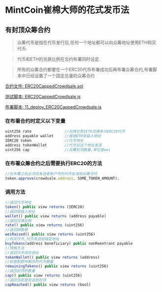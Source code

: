 # MintCoin崔棉大师的花式发币法

## 有封顶众筹合约
> 众筹代币是指在代币发行后,任何一个地址都可以向众筹地址使用ETH购买代币.

> 代币和ETH的兑换比例在合约布署同时设定.

> 所有的众筹合约都要在一个ERC20代币布署成功后再布署众筹合约,布署脚本中已经设置了一个固定总量的众筹合约

[合约文件: ERC20CappedCrowdsale.sol](https://github.com/Fankouzu/MintCoin/blob/master/contracts/ERC20/ERC20CappedCrowdsale.sol)

[测试脚本: ERC20CappedCrowdsale.js](https://github.com/Fankouzu/MintCoin/blob/master/test/ERC20CappedCrowdsale.js)

[布署脚本: 11_deploy_ERC20CappedCrowdsale.js](https://github.com/Fankouzu/MintCoin/blob/master/migrations/9_deploy_ERC20CappedCrowdsale.js)

### 在布署合约时定义以下变量
```javascript
uint256 rate               //兑换比例1ETH兑换多少ERC20代币
address payable wallet     //接收ETH受益人地址
IERC20 token               //代币地址
address tokenWallet        //代币从这个地址发送
uint256 cap                //众筹封顶数量,单位是wei
```
### 在布署众筹合约之后需要执行ERC20的方法
```javascript
//在布署之后必须将发送者账户中的代币批准给众筹合约
token.approve(crowdsale.address, SOME_TOKEN_AMOUNT);
```
### 调用方法
```javascript
//返回代币地址
token() public view returns (IERC20)          
//返回受益人地址              
wallet() public view returns (address payable)              
//返回兑换比例
rate() public view returns (uint256) 
//返回销售额
weiRaised() public view returns (uint256)         
//购买代币,代币发送给指定地址          
buyTokens(address beneficiary) public nonReentrant payable  
//特殊方法
//返回代币现存地址
tokenWallet() public view returns (address)                 
//检查配额中剩余的代币数量
remainingTokens() public view returns (uint256)      
//返回封顶的数量
cap() public view returns (uint256)
//返回当前是否达到封顶
capReached() public view returns (bool)
```
